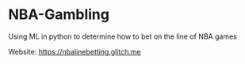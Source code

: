 # NBA-Gambling
Using ML in python to determine how to bet on the line of NBA games

Website: https://nbalinebetting.glitch.me
